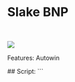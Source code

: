 <h1 style="center">Slake BNP</h1>
<br>
<p style="center"><img src="https://i.imgur.com/ZyLdAw4.jpeg"></p>
<p style="center">Features: Autowin</p>
## Script:
```

```
